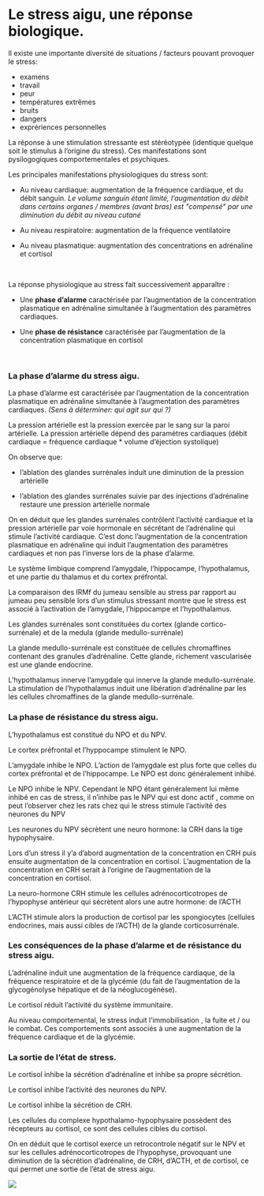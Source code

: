 <h1 class=center><b>Le stress aigu, une réponse biologique.</b></h1>

Il existe une importante diversité de situations / facteurs pouvant provoquer le stress:

- examens
- travail
- peur
- températures extrêmes 
- bruits
- dangers
- exprériences personnelles


La réponse à une stimulation stressante est stéréotypée (identique quelque soit le stimulus à l’origine du stress). Ces manifestations sont pysilogogiques comportementales et psychiques.

Les principales manifestations physiologiques du stress sont:

-  Au niveau cardiaque: augmentation de la fréquence cardiaque, et du débit sanguin. *Le volume sanguin étant limité, l’augmentation du débit dans certains organes / membres (avant bras) est "compensé" par une diminution du débit au niveau cutané*

-  Au niveau respiratoire: augmentation de la fréquence ventilatoire

-  Au niveau plasmatique: augmentation des concentrations en adrénaline et cortisol

<p></br></p>

La réponse physiologique au stress fait successivement apparaître :

- Une **phase d’alarme** caractérisée par l’augmentation de la concentration plasmatique en adrénaline simultanée à l’augmentation des paramètres cardiaques.

- Une **phase de résistance** caractérisée par l’augmentation de la concentration plasmatique en cortisol

<p></br></p>

### La phase d’alarme du stress aigu.

La phase d’alarme est caractérisée par l’augmentation de la concentration plasmatique en adrénaline simultanée à l’augmentation des paramètres cardiaques. *(Sens à déterminer: qui agit sur qui ?)*

La pression artérielle est la pression exercée par le sang sur la paroi artérielle. La pression artérielle dépend des paramètres cardiaques (débit cardiaque = fréquence cardiaque * volume d’éjection systolique)

On observe que:

- l’ablation des glandes surrénales induit une diminution de la pression artérielle

- l’ablation des glandes surrénales suivie par des injections d’adrénaline restaure une pression artérielle normale

On en déduit que les glandes surrénales contrôlent l’activité cardiaque et la pression artérielle par voie hormonale en sécrétant de l’adrénaline qui stimule l’activité cardiaque. C’est donc l’augmentation de la concentration plasmatique en adrénaline qui induit l’augmentation des paramètres cardiaques et non pas l’inverse lors de la phase d’alarme.

Le système limbique comprend l’amygdale, l’hippocampe, l’hypothalamus, et une partie du thalamus et du cortex préfrontal. 

La comparaison des IRMf du jumeau sensible au stress par rapport au jumeau peu sensible lors d’un stimulus stressant montre que le stress est associé à l’activation de l’amygdale, l’hippocampe et l’hypothalamus.

Les glandes surrénales sont constituées du cortex (glande cortico-surrénale) et de la medula (glande medullo-surrénale) 

La glande medullo-surrénale est constituée de cellules chromaffines contenant des granules d’adrénaline. Cette glande, richement vascularisée est une glande endocrine.

L’hypothalamus innerve l’amygdale qui innerve la glande medullo-surrénale. La stimulation de l’hypothalamus induit une libération d’adrénaline par les les cellules chromaffines de la glande medullo-surrénale.

### La phase de résistance du stress aigu.

L’hypothalamus est constitué du NPO et du NPV.

Le cortex préfrontal et l’hyppocampe stimulent le NPO. 

L’amygdale inhibe le NPO. L’action de l’amygdale est plus forte que celles du cortex préfrontal et de l’hippocampe. Le NPO est donc généralement inhibé.

Le NPO inhibe le NPV. Cependant le NPO étant généralement lui même inhibé en cas de stress, il n’inhibe pas le NPV qui est donc actif , comme on peut l’observer chez les rats chez qui le stress stimule l’activité des neurones du NPV

Les neurones du NPV sécrètent une neuro hormone: la CRH dans la tige hypophysaire.

Lors d’un stress il y’a d’abord augmentation de la concentration en CRH puis ensuite augmentation de la concentration en cortisol. L’augmentation de la concentration en CRH serait à l’origine de l’augmentation de la concentration en cortisol.

La neuro-hormone CRH stimule les cellules adrénocorticotropes de l’hypophyse antérieur qui sécrètent alors une autre hormone: de l’ACTH

L’ACTH stimule alors la production de cortisol par les spongiocytes (cellules endocrines, mais aussi cibles de l’ACTH) de la glande corticosurrénale.

### Les conséquences de la phase d’alarme et de résistance du stress aigu.

L’adrénaline induit une augmentation de la fréquence cardiaque, de la fréquence respiratoire et de la glycémie (du fait de l’augmentation de la glycogénolyse hépatique et de la néoglucogénèse).

Le cortisol réduit l’activité du système immunitaire.

Au niveau comportemental, le stress induit l’immobilisation , la fuite et / ou le combat. Ces comportements sont associés à une augmentation de la fréquence cardiaque et de la glycémie.

### La sortie de l’état de stress.

Le cortisol inhibe la sécrétion d’adrénaline et inhibe sa propre sécrétion.

Le cortisol inhibe l’activité des neurones du NPV.

Le cortisol inhibe la sécrétion de CRH.

Les cellules du complexe hypothalamo-hypophysaire possèdent des récepteurs au cortisol, ce sont des cellules cibles du cortisol.

On en déduit que le cortisol exerce un retrocontrole négatif sur le NPV et sur les cellules adrénocorticotropes de l’hypophyse, provoquant une diminution de la sécrétion d’adrénaline, de CRH, d’ACTH, et de cortisol, ce qui permet une sortie de l’état de stress aigu.

<img src = "https://oversas.org/ipfs/QmbjTYT6YyjqmnQfNund9Pp1QriBjM8kd1NeTwibAmi1gg">
